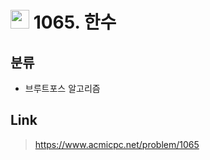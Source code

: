 # <img src="https://d2gd6pc034wcta.cloudfront.net/tier/7.svg" width="30"> 1065. 한수

## 분류
* 브루트포스 알고리즘

## Link
> https://www.acmicpc.net/problem/1065